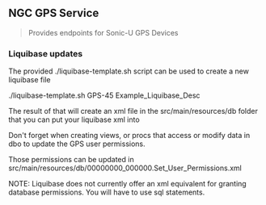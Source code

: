 ## NGC GPS Service

> Provides endpoints for Sonic-U GPS Devices

### Liquibase updates

The provided ./liquibase-template.sh script can be used to create a new liquibase file

./liquibase-template.sh GPS-45 Example_Liquibase_Desc

The result of that will create an xml file in the src/main/resources/db folder that you can put your liquibase xml into

Don't forget when creating views, or procs that access or modify data in dbo to update the GPS user permissions.

Those permissions can be updated in src/main/resources/db/00000000_000000.Set_User_Permissions.xml

NOTE: Liquibase does not currently offer an xml equivalent for granting database permissions.  You will have to use sql statements.